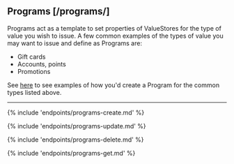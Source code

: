 ## Programs [/programs/]

Programs act as a template to set properties of ValueStores for the type of value you wish to issue. 
A few common examples of the types of value you may want to issue and define as Programs are:
- Gift cards
- Accounts, points 
- Promotions  

See [here](http://localhost:8181/docs) to see examples of how you'd create a Program for the common types listed above.

---
{% include 'endpoints/programs-create.md' %}

{% include 'endpoints/programs-update.md' %}

{% include 'endpoints/programs-delete.md' %}

{% include 'endpoints/programs-get.md' %}
